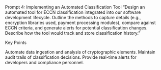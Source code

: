 Prompt 4: Implementing an Automated Classification Tool
“Design an automated tool for ECCN classification integrated into our software development lifecycle. Outline the methods to capture details (e.g., encryption libraries used, payment processing modules), compare against ECCN criteria, and generate alerts for potential classification changes. Describe how the tool would track and store classification history.”

Key Points

Automate data ingestion and analysis of cryptographic elements.
Maintain audit trails of classification decisions.
Provide real-time alerts for developers and compliance personnel.